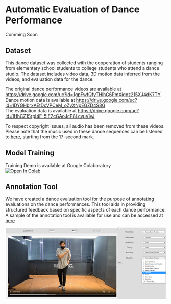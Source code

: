 # Automatic Evaluation of Dance Performance
  Comming Soon  
    
## Dataset  
  This dance dataset was collected with the cooperation of students ranging from elementary school students to college students who attend a dance studio. The dataset includes video data, 3D motion data inferred from the videos, and evaluation data for the dance.  
    
  The original dance performance videos are available at https://drive.google.com/uc?id=1gpFwfQfyTHlhG6PmXiqpz215XJ4dK7TY   
  Dance motion data is available at https://drive.google.com/uc?id=1DYGHbrxAEtDcVPCeM_oZyXNpEGZD4S8G  
  The evaluation data is available at https://drive.google.com/uc?id=1HhCZ1SrpI4E-5IE2cGAoJcP8LcyuVlyJ   
  
  To respect copyright issues, all audio has been removed from these videos. Please note that the music used in these dance sequences can be listened to [here](https://www.youtube.com/watch?v=AjsjfBtFTJI), starting from the 17-second mark. 

## Model Training  
  Training Demo is available at Google Colaboratory  
  [![Open In Colab](https://colab.research.google.com/assets/colab-badge.svg)](https://colab.research.google.com/github/kazuhiro1999/Automatic-Evaluation-of-Dance-Movements/blob/main/train.ipynb)


## Annotation Tool  
  We have created a dance evaluation tool for the purpose of annotating evaluations on the dance performances. This tool aids in providing structured feedback based on specific aspects of each dance performance.  
  A sample of the annotation tool is available for use and can be accessed at [here](https://kazuhiro1999.github.io/Automatic-Evaluation-of-Dance-Movements/)  
    
  ![annotation tool](images/annotation_tool.png)
